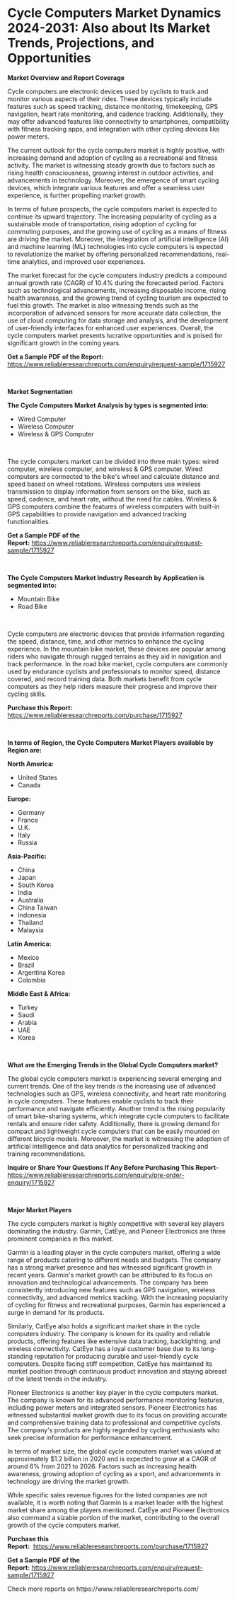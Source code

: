 <p><h1>Cycle Computers Market Dynamics 2024-2031: Also about Its Market Trends, Projections, and Opportunities</h1></p><p><strong>Market Overview and Report Coverage</strong></p>
<p><p>Cycle computers are electronic devices used by cyclists to track and monitor various aspects of their rides. These devices typically include features such as speed tracking, distance monitoring, timekeeping, GPS navigation, heart rate monitoring, and cadence tracking. Additionally, they may offer advanced features like connectivity to smartphones, compatibility with fitness tracking apps, and integration with other cycling devices like power meters.</p><p>The current outlook for the cycle computers market is highly positive, with increasing demand and adoption of cycling as a recreational and fitness activity. The market is witnessing steady growth due to factors such as rising health consciousness, growing interest in outdoor activities, and advancements in technology. Moreover, the emergence of smart cycling devices, which integrate various features and offer a seamless user experience, is further propelling market growth.</p><p>In terms of future prospects, the cycle computers market is expected to continue its upward trajectory. The increasing popularity of cycling as a sustainable mode of transportation, rising adoption of cycling for commuting purposes, and the growing use of cycling as a means of fitness are driving the market. Moreover, the integration of artificial intelligence (AI) and machine learning (ML) technologies into cycle computers is expected to revolutionize the market by offering personalized recommendations, real-time analytics, and improved user experiences.</p><p>The market forecast for the cycle computers industry predicts a compound annual growth rate (CAGR) of 10.4% during the forecasted period. Factors such as technological advancements, increasing disposable income, rising health awareness, and the growing trend of cycling tourism are expected to fuel this growth. The market is also witnessing trends such as the incorporation of advanced sensors for more accurate data collection, the use of cloud computing for data storage and analysis, and the development of user-friendly interfaces for enhanced user experiences. Overall, the cycle computers market presents lucrative opportunities and is poised for significant growth in the coming years.</p></p>
<p><strong>Get a Sample PDF of the Report:</strong> <a href="https://www.reliableresearchreports.com/enquiry/request-sample/1715927">https://www.reliableresearchreports.com/enquiry/request-sample/1715927</a></p>
<p>&nbsp;</p>
<p><strong>Market Segmentation</strong></p>
<p><strong>The Cycle Computers Market Analysis by types is segmented into:</strong></p>
<p><ul><li>Wired Computer</li><li>Wireless Computer</li><li>Wireless & GPS Computer</li></ul></p>
<p>&nbsp;</p>
<p><p>The cycle computers market can be divided into three main types: wired computer, wireless computer, and wireless & GPS computer. Wired computers are connected to the bike's wheel and calculate distance and speed based on wheel rotations. Wireless computers use wireless transmission to display information from sensors on the bike, such as speed, cadence, and heart rate, without the need for cables. Wireless & GPS computers combine the features of wireless computers with built-in GPS capabilities to provide navigation and advanced tracking functionalities.</p></p>
<p><strong>Get a Sample PDF of the Report:</strong>&nbsp;<a href="https://www.reliableresearchreports.com/enquiry/request-sample/1715927">https://www.reliableresearchreports.com/enquiry/request-sample/1715927</a></p>
<p>&nbsp;</p>
<p><strong>The Cycle Computers Market Industry Research by Application is segmented into:</strong></p>
<p><ul><li>Mountain Bike</li><li>Road Bike</li></ul></p>
<p>&nbsp;</p>
<p><p>Cycle computers are electronic devices that provide information regarding the speed, distance, time, and other metrics to enhance the cycling experience. In the mountain bike market, these devices are popular among riders who navigate through rugged terrains as they aid in navigation and track performance. In the road bike market, cycle computers are commonly used by endurance cyclists and professionals to monitor speed, distance covered, and record training data. Both markets benefit from cycle computers as they help riders measure their progress and improve their cycling skills.</p></p>
<p><strong>Purchase this Report:</strong>&nbsp; <a href="https://www.reliableresearchreports.com/purchase/1715927">https://www.reliableresearchreports.com/purchase/1715927</a></p>
<p>&nbsp;</p>
<p><strong>In terms of Region, the Cycle Computers Market Players available by Region are:</strong></p>
<p>
    <p> <strong> North America: </strong>
        <ul>
            <li>United States</li>
            <li>Canada</li>
        </ul>
        </p> 
    <p> <strong> Europe: </strong>
        <ul>
            <li>Germany</li>
            <li>France</li>
            <li>U.K.</li>
            <li>Italy</li>
            <li>Russia</li>
        </ul>
        </p> 
    <p> <strong> Asia-Pacific: </strong>
        <ul>
            <li>China</li>
            <li>Japan</li>
            <li>South Korea</li>
            <li>India</li>
            <li>Australia</li>
            <li>China Taiwan</li>
            <li>Indonesia</li>
            <li>Thailand</li>
            <li>Malaysia</li>
        </ul>
        </p> 
    <p> <strong> Latin America: </strong>
        <ul>
            <li>Mexico</li>
            <li>Brazil</li>
            <li>Argentina Korea</li>
            <li>Colombia</li>
        </ul>
        </p> 
    <p> <strong> Middle East & Africa: </strong>
        <ul>
            <li>Turkey</li>
            <li>Saudi</li>
            <li>Arabia</li>
            <li>UAE</li>
            <li>Korea</li>
        </ul>
    </p>
    </p>
<p>&nbsp;</p>
<p><strong>What are the Emerging Trends in the Global Cycle Computers market?</strong></p>
<p><p>The global cycle computers market is experiencing several emerging and current trends. One of the key trends is the increasing use of advanced technologies such as GPS, wireless connectivity, and heart rate monitoring in cycle computers. These features enable cyclists to track their performance and navigate efficiently. Another trend is the rising popularity of smart bike-sharing systems, which integrate cycle computers to facilitate rentals and ensure rider safety. Additionally, there is growing demand for compact and lightweight cycle computers that can be easily mounted on different bicycle models. Moreover, the market is witnessing the adoption of artificial intelligence and data analytics for personalized tracking and training recommendations.</p></p>
<p><strong>Inquire or Share Your Questions If Any Before Purchasing This Report</strong>- <a href="https://www.reliableresearchreports.com/enquiry/pre-order-enquiry/1715927">https://www.reliableresearchreports.com/enquiry/pre-order-enquiry/1715927</a></p>
<p>&nbsp;</p>
<p><strong>Major Market Players</strong></p>
<p><p>The cycle computers market is highly competitive with several key players dominating the industry. Garmin, CatEye, and Pioneer Electronics are three prominent companies in this market.</p><p>Garmin is a leading player in the cycle computers market, offering a wide range of products catering to different needs and budgets. The company has a strong market presence and has witnessed significant growth in recent years. Garmin's market growth can be attributed to its focus on innovation and technological advancements. The company has been consistently introducing new features such as GPS navigation, wireless connectivity, and advanced metrics tracking. With the increasing popularity of cycling for fitness and recreational purposes, Garmin has experienced a surge in demand for its products.</p><p>Similarly, CatEye also holds a significant market share in the cycle computers industry. The company is known for its quality and reliable products, offering features like extensive data tracking, backlighting, and wireless connectivity. CatEye has a loyal customer base due to its long-standing reputation for producing durable and user-friendly cycle computers. Despite facing stiff competition, CatEye has maintained its market position through continuous product innovation and staying abreast of the latest trends in the industry.</p><p>Pioneer Electronics is another key player in the cycle computers market. The company is known for its advanced performance monitoring features, including power meters and integrated sensors. Pioneer Electronics has witnessed substantial market growth due to its focus on providing accurate and comprehensive training data to professional and competitive cyclists. The company's products are highly regarded by cycling enthusiasts who seek precise information for performance enhancement.</p><p>In terms of market size, the global cycle computers market was valued at approximately $1.2 billion in 2020 and is expected to grow at a CAGR of around 6% from 2021 to 2026. Factors such as increasing health awareness, growing adoption of cycling as a sport, and advancements in technology are driving the market growth. </p><p>While specific sales revenue figures for the listed companies are not available, it is worth noting that Garmin is a market leader with the highest market share among the players mentioned. CatEye and Pioneer Electronics also command a sizable portion of the market, contributing to the overall growth of the cycle computers market.</p></p>
<p><strong>Purchase this Report:</strong>&nbsp;&nbsp;<a href="https://www.reliableresearchreports.com/purchase/1715927">https://www.reliableresearchreports.com/purchase/1715927</a></p>
<p></p>
<p><strong>Get a Sample PDF of the Report:</strong>&nbsp;<a href="https://www.reliableresearchreports.com/enquiry/request-sample/1715927">https://www.reliableresearchreports.com/enquiry/request-sample/1715927</a></p>
<p>Check more reports on https://www.reliableresearchreports.com/</p>